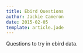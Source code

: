 ```yaml
---
title: Ebird Questions
author: Jackie Cameron
date: 2015-02-05
template: article.jade
---
```


Questions to try in ebird data.


